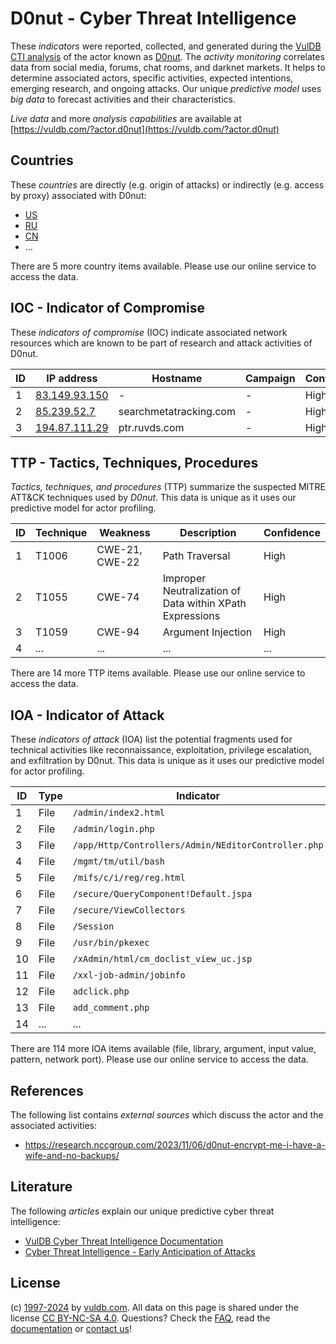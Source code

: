 # D0nut - Cyber Threat Intelligence

These _indicators_ were reported, collected, and generated during the [VulDB CTI analysis](https://vuldb.com/?kb.cti) of the actor known as [D0nut](https://vuldb.com/?actor.d0nut). The _activity monitoring_ correlates data from social media, forums, chat rooms, and darknet markets. It helps to determine associated actors, specific activities, expected intentions, emerging research, and ongoing attacks. Our unique _predictive model_ uses _big data_ to forecast activities and their characteristics.

_Live data_ and more _analysis capabilities_ are available at [https://vuldb.com/?actor.d0nut](https://vuldb.com/?actor.d0nut)

## Countries

These _countries_ are directly (e.g. origin of attacks) or indirectly (e.g. access by proxy) associated with D0nut:

* [US](https://vuldb.com/?country.us)
* [RU](https://vuldb.com/?country.ru)
* [CN](https://vuldb.com/?country.cn)
* ...

There are 5 more country items available. Please use our online service to access the data.

## IOC - Indicator of Compromise

These _indicators of compromise_ (IOC) indicate associated network resources which are known to be part of research and attack activities of D0nut.

ID | IP address | Hostname | Campaign | Confidence
-- | ---------- | -------- | -------- | ----------
1 | [83.149.93.150](https://vuldb.com/?ip.83.149.93.150) | - | - | High
2 | [85.239.52.7](https://vuldb.com/?ip.85.239.52.7) | searchmetatracking.com | - | High
3 | [194.87.111.29](https://vuldb.com/?ip.194.87.111.29) | ptr.ruvds.com | - | High

## TTP - Tactics, Techniques, Procedures

_Tactics, techniques, and procedures_ (TTP) summarize the suspected MITRE ATT&CK techniques used by _D0nut_. This data is unique as it uses our predictive model for actor profiling.

ID | Technique | Weakness | Description | Confidence
-- | --------- | -------- | ----------- | ----------
1 | T1006 | CWE-21, CWE-22 | Path Traversal | High
2 | T1055 | CWE-74 | Improper Neutralization of Data within XPath Expressions | High
3 | T1059 | CWE-94 | Argument Injection | High
4 | ... | ... | ... | ...

There are 14 more TTP items available. Please use our online service to access the data.

## IOA - Indicator of Attack

These _indicators of attack_ (IOA) list the potential fragments used for technical activities like reconnaissance, exploitation, privilege escalation, and exfiltration by D0nut. This data is unique as it uses our predictive model for actor profiling.

ID | Type | Indicator | Confidence
-- | ---- | --------- | ----------
1 | File | `/admin/index2.html` | High
2 | File | `/admin/login.php` | High
3 | File | `/app/Http/Controllers/Admin/NEditorController.php` | High
4 | File | `/mgmt/tm/util/bash` | High
5 | File | `/mifs/c/i/reg/reg.html` | High
6 | File | `/secure/QueryComponent!Default.jspa` | High
7 | File | `/secure/ViewCollectors` | High
8 | File | `/Session` | Medium
9 | File | `/usr/bin/pkexec` | High
10 | File | `/xAdmin/html/cm_doclist_view_uc.jsp` | High
11 | File | `/xxl-job-admin/jobinfo` | High
12 | File | `adclick.php` | Medium
13 | File | `add_comment.php` | High
14 | ... | ... | ...

There are 114 more IOA items available (file, library, argument, input value, pattern, network port). Please use our online service to access the data.

## References

The following list contains _external sources_ which discuss the actor and the associated activities:

* https://research.nccgroup.com/2023/11/06/d0nut-encrypt-me-i-have-a-wife-and-no-backups/

## Literature

The following _articles_ explain our unique predictive cyber threat intelligence:

* [VulDB Cyber Threat Intelligence Documentation](https://vuldb.com/?kb.cti)
* [Cyber Threat Intelligence - Early Anticipation of Attacks](https://www.scip.ch/en/?labs.20201022)

## License

(c) [1997-2024](https://vuldb.com/?kb.changelog) by [vuldb.com](https://vuldb.com/?kb.about). All data on this page is shared under the license [CC BY-NC-SA 4.0](https://creativecommons.org/licenses/by-nc-sa/4.0/). Questions? Check the [FAQ](https://vuldb.com/?kb.faq), read the [documentation](https://vuldb.com/?kb) or [contact us](https://vuldb.com/?contact)!
